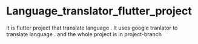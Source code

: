 # Language_translator_flutter_project
it is flutter project  that translate language . It uses google tranlator to translate language . 
and the whole project is in project-branch
